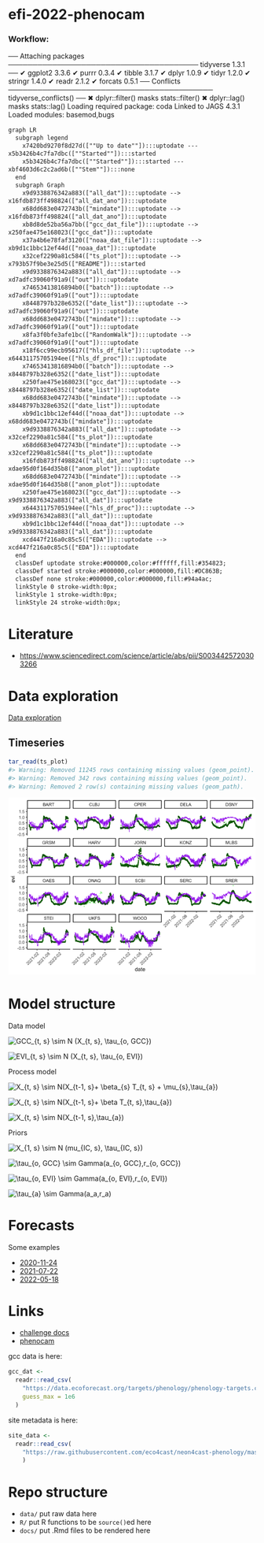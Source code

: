 
<!-- README.md is generated from README.Rmd. Please edit that file -->

# efi-2022-phenocam

<!-- badges: start -->
<!-- badges: end -->

### Workflow:

── Attaching packages ─────────────────────────────────────── tidyverse
1.3.1 ── ✔ ggplot2 3.3.6 ✔ purrr 0.3.4 ✔ tibble 3.1.7 ✔ dplyr 1.0.9 ✔
tidyr 1.2.0 ✔ stringr 1.4.0 ✔ readr 2.1.2 ✔ forcats 0.5.1 ── Conflicts
────────────────────────────────────────── tidyverse_conflicts() ── ✖
dplyr::filter() masks stats::filter() ✖ dplyr::lag() masks stats::lag()
Loading required package: coda Linked to JAGS 4.3.1 Loaded modules:
basemod,bugs

``` mermaid
graph LR
  subgraph legend
    x7420bd9270f8d27d([""Up to date""]):::uptodate --- x5b3426b4c7fa7dbc([""Started""]):::started
    x5b3426b4c7fa7dbc([""Started""]):::started --- xbf4603d6c2c2ad6b([""Stem""]):::none
  end
  subgraph Graph
    x9d9338876342a883(["all_dat"]):::uptodate --> x16fdb873ff498824(["all_dat_ano"]):::uptodate
    x68dd683e0472743b(["mindate"]):::uptodate --> x16fdb873ff498824(["all_dat_ano"]):::uptodate
    xb8d8de52ba56a7bb(["gcc_dat_file"]):::uptodate --> x250fae475e168023(["gcc_dat"]):::uptodate
    x37a4b6e78faf3120(["noaa_dat_file"]):::uptodate --> xb9d1c1bbc12ef44d(["noaa_dat"]):::uptodate
    x32cef2290a81c584(["ts_plot"]):::uptodate --> x793b57f9be3e25d5(["README"]):::started
    x9d9338876342a883(["all_dat"]):::uptodate --> xd7adfc39060f91a9(["out"]):::uptodate
    x74653413816894b0(["batch"]):::uptodate --> xd7adfc39060f91a9(["out"]):::uptodate
    x8448797b328e6352(["date_list"]):::uptodate --> xd7adfc39060f91a9(["out"]):::uptodate
    x68dd683e0472743b(["mindate"]):::uptodate --> xd7adfc39060f91a9(["out"]):::uptodate
    x8fa3f0bfe3afe1bc(["RandomWalk"]):::uptodate --> xd7adfc39060f91a9(["out"]):::uptodate
    x18f6cc99ecb95617(["hls_df_file"]):::uptodate --> x64431175705194ee(["hls_df_proc"]):::uptodate
    x74653413816894b0(["batch"]):::uptodate --> x8448797b328e6352(["date_list"]):::uptodate
    x250fae475e168023(["gcc_dat"]):::uptodate --> x8448797b328e6352(["date_list"]):::uptodate
    x68dd683e0472743b(["mindate"]):::uptodate --> x8448797b328e6352(["date_list"]):::uptodate
    xb9d1c1bbc12ef44d(["noaa_dat"]):::uptodate --> x68dd683e0472743b(["mindate"]):::uptodate
    x9d9338876342a883(["all_dat"]):::uptodate --> x32cef2290a81c584(["ts_plot"]):::uptodate
    x68dd683e0472743b(["mindate"]):::uptodate --> x32cef2290a81c584(["ts_plot"]):::uptodate
    x16fdb873ff498824(["all_dat_ano"]):::uptodate --> xdae95d0f164d35b8(["anom_plot"]):::uptodate
    x68dd683e0472743b(["mindate"]):::uptodate --> xdae95d0f164d35b8(["anom_plot"]):::uptodate
    x250fae475e168023(["gcc_dat"]):::uptodate --> x9d9338876342a883(["all_dat"]):::uptodate
    x64431175705194ee(["hls_df_proc"]):::uptodate --> x9d9338876342a883(["all_dat"]):::uptodate
    xb9d1c1bbc12ef44d(["noaa_dat"]):::uptodate --> x9d9338876342a883(["all_dat"]):::uptodate
    xcd447f216a0c85c5(["EDA"]):::uptodate --> xcd447f216a0c85c5(["EDA"]):::uptodate
  end
  classDef uptodate stroke:#000000,color:#ffffff,fill:#354823;
  classDef started stroke:#000000,color:#000000,fill:#DC863B;
  classDef none stroke:#000000,color:#000000,fill:#94a4ac;
  linkStyle 0 stroke-width:0px;
  linkStyle 1 stroke-width:0px;
  linkStyle 24 stroke-width:0px;
```

# Literature

-   <https://www.sciencedirect.com/science/article/abs/pii/S0034425720303266>

# Data exploration

[Data exploration](docs/EDA.md)

## Timeseries

``` r
tar_read(ts_plot)
#> Warning: Removed 11245 rows containing missing values (geom_point).
#> Warning: Removed 342 rows containing missing values (geom_point).
#> Warning: Removed 2 row(s) containing missing values (geom_path).
```

![](README_files/figure-gfm/unnamed-chunk-3-1.png)<!-- -->

# Model structure

Data model

![GCC\_{t, s} \sim N (X\_{t, s}, \tau\_{o, GCC})](https://latex.codecogs.com/png.image?%5Cdpi%7B110%7D&space;%5Cbg_white&space;GCC_%7Bt%2C%20s%7D%20%5Csim%20N%20%28X_%7Bt%2C%20s%7D%2C%20%5Ctau_%7Bo%2C%20GCC%7D%29 "GCC_{t, s} \sim N (X_{t, s}, \tau_{o, GCC})")

![EVI\_{t, s} \sim N (X\_{t, s}, \tau\_{o, EVI})](https://latex.codecogs.com/png.image?%5Cdpi%7B110%7D&space;%5Cbg_white&space;EVI_%7Bt%2C%20s%7D%20%5Csim%20N%20%28X_%7Bt%2C%20s%7D%2C%20%5Ctau_%7Bo%2C%20EVI%7D%29 "EVI_{t, s} \sim N (X_{t, s}, \tau_{o, EVI})")

Process model

![X\_{t, s} \sim N(X\_{t-1, s}+ \beta\_{s} T\_{t, s} + \mu\_{s},\tau\_{a})](https://latex.codecogs.com/png.image?%5Cdpi%7B110%7D&space;%5Cbg_white&space;X_%7Bt%2C%20s%7D%20%5Csim%20N%28X_%7Bt-1%2C%20s%7D%2B%20%5Cbeta_%7Bs%7D%20T_%7Bt%2C%20s%7D%20%2B%20%5Cmu_%7Bs%7D%2C%5Ctau_%7Ba%7D%29 "X_{t, s} \sim N(X_{t-1, s}+ \beta_{s} T_{t, s} + \mu_{s},\tau_{a})")

![X\_{t, s} \sim N(X\_{t-1, s}+ \beta T\_{t, s},\tau\_{a})](https://latex.codecogs.com/png.image?%5Cdpi%7B110%7D&space;%5Cbg_white&space;X_%7Bt%2C%20s%7D%20%5Csim%20N%28X_%7Bt-1%2C%20s%7D%2B%20%5Cbeta%20T_%7Bt%2C%20s%7D%2C%5Ctau_%7Ba%7D%29 "X_{t, s} \sim N(X_{t-1, s}+ \beta T_{t, s},\tau_{a})")

![X\_{t, s} \sim N(X\_{t-1, s},\tau\_{a})](https://latex.codecogs.com/png.image?%5Cdpi%7B110%7D&space;%5Cbg_white&space;X_%7Bt%2C%20s%7D%20%5Csim%20N%28X_%7Bt-1%2C%20s%7D%2C%5Ctau_%7Ba%7D%29 "X_{t, s} \sim N(X_{t-1, s},\tau_{a})")

Priors

![X\_{1, s} \sim N (mu\_{IC, s}, \tau\_{IC, s})](https://latex.codecogs.com/png.image?%5Cdpi%7B110%7D&space;%5Cbg_white&space;X_%7B1%2C%20s%7D%20%5Csim%20N%20%28mu_%7BIC%2C%20s%7D%2C%20%5Ctau_%7BIC%2C%20s%7D%29 "X_{1, s} \sim N (mu_{IC, s}, \tau_{IC, s})")

![\tau\_{o, GCC} \sim Gamma(a\_{o, GCC},r\_{o, GCC})](https://latex.codecogs.com/png.image?%5Cdpi%7B110%7D&space;%5Cbg_white&space;%5Ctau_%7Bo%2C%20GCC%7D%20%5Csim%20Gamma%28a_%7Bo%2C%20GCC%7D%2Cr_%7Bo%2C%20GCC%7D%29 "\tau_{o, GCC} \sim Gamma(a_{o, GCC},r_{o, GCC})")

![\tau\_{o, EVI} \sim Gamma(a\_{o, EVI},r\_{o, EVI})](https://latex.codecogs.com/png.image?%5Cdpi%7B110%7D&space;%5Cbg_white&space;%5Ctau_%7Bo%2C%20EVI%7D%20%5Csim%20Gamma%28a_%7Bo%2C%20EVI%7D%2Cr_%7Bo%2C%20EVI%7D%29 "\tau_{o, EVI} \sim Gamma(a_{o, EVI},r_{o, EVI})")

![\tau\_{a} \sim Gamma(a_a,r_a)](https://latex.codecogs.com/png.image?%5Cdpi%7B110%7D&space;%5Cbg_white&space;%5Ctau_%7Ba%7D%20%5Csim%20Gamma%28a_a%2Cr_a%29 "\tau_{a} \sim Gamma(a_a,r_a)")

# Forecasts

Some examples

-   [2020-11-24](https://github.com/Aariq/efi-2022-phenocam/blob/main/forecasts/2020-11-24/plot.pdf)
-   [2021-07-22](https://github.com/Aariq/efi-2022-phenocam/blob/main/forecasts/2021-07-22/plot.pdf)
-   [2022-05-18](https://github.com/Aariq/efi-2022-phenocam/blob/main/forecasts/2022-05-18/plot.pdf)

# Links

-   [challenge
    docs](https://projects.ecoforecast.org/neon4cast-docs/theme-phenology.html)
-   [phenocam](https://phenocam.sr.unh.edu/webcam/)

gcc data is here:

``` r
gcc_dat <- 
  readr::read_csv(
    "https://data.ecoforecast.org/targets/phenology/phenology-targets.csv.gz",
    guess_max = 1e6
  )
```

site metadata is here:

``` r
site_data <- 
  readr::read_csv(
    "https://raw.githubusercontent.com/eco4cast/neon4cast-phenology/master/Phenology_NEON_Field_Site_Metadata_20210928.csv"
    )
```

# Repo structure

-   `data/` put raw data here
-   `R/` put R functions to be `source()`ed here
-   `docs/` put .Rmd files to be rendered here
